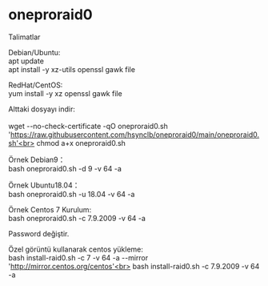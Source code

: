 # oneproraid0

Talimatlar

Debian/Ubuntu:<br>
apt update<br>
apt install -y xz-utils openssl gawk file<br>

RedHat/CentOS:<br>
yum install -y xz openssl gawk file<br>

Alttaki dosyayı indir:<br>
<br>
wget --no-check-certificate -qO oneproraid0.sh 'https://raw.githubusercontent.com/hsynclb/oneproraid0/main/oneproraid0.sh'<br>
chmod a+x oneproraid0.sh<br>


Örnek Debian9：<br>
bash oneproraid0.sh -d 9 -v 64 -a<br>

Örnek Ubuntu18.04：<br>
bash oneproraid0.sh -u 18.04 -v 64 -a<br>

Örnek Centos 7 Kurulum:<br>
bash oneproraid0.sh -c 7.9.2009 -v 64 -a<br>

Password değiştir.


Özel görüntü kullanarak centos yükleme:<br>
bash install-raid0.sh -c 7 -v 64 -a --mirror 'http://mirror.centos.org/centos'<br>
bash install-raid0.sh -c 7.9.2009 -v 64 -a<br>
